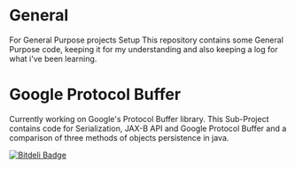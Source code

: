 # General

For General Purpose projects Setup
This repository contains some General Purpose code, keeping it 
for my understanding and also keeping a log for what i've been 
learning.

# Google Protocol Buffer

Currently working on Google's Protocol Buffer library.
This Sub-Project contains code for Serialization, JAX-B API and 
Google Protocol Buffer and a comparison of three methods of 
objects persistence in java. 

[![Bitdeli Badge](https://d2weczhvl823v0.cloudfront.net/Shashi-Bhushan/general/trend.png)](https://bitdeli.com/free "Bitdeli Badge")


